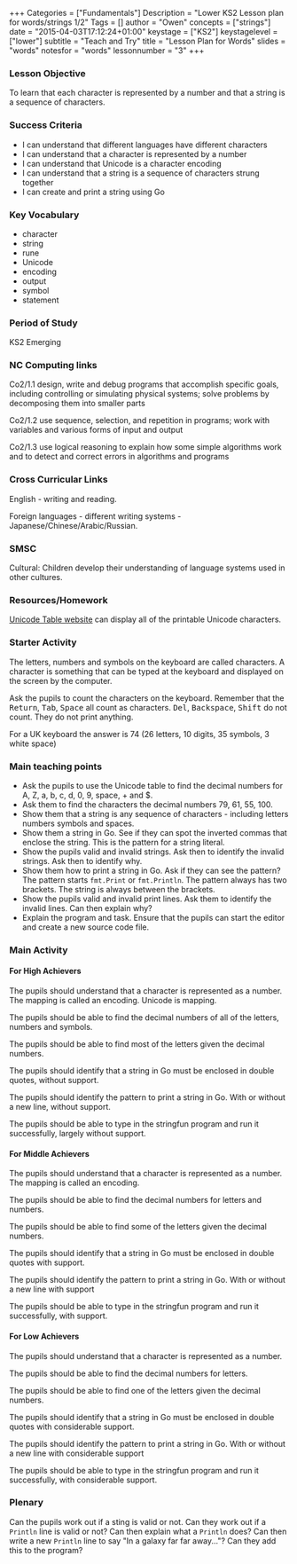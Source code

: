 +++
Categories = ["Fundamentals"]
Description = "Lower KS2 Lesson plan for words/strings 1/2"
Tags = []
author = "Owen"
concepts = ["strings"]
date = "2015-04-03T17:12:24+01:00"
keystage = ["KS2"]
keystagelevel = ["lower"]
subtitle = "Teach and Try"
title = "Lesson Plan for Words"
slides = "words"
notesfor = "words"
lessonnumber = "3"
+++
### Lesson Objective

To learn that each character is represented by a number and that a string
is a sequence of characters.
<!--more-->

### Success Criteria

* I can understand that different languages have different characters
* I can understand that a character is represented by a number
* I can understand that Unicode is a character encoding
* I can understand that a string is a sequence of characters strung together
* I can create and print a string using Go

### Key Vocabulary

* character
* string
* rune
* Unicode
* encoding
* output
* symbol
* statement

### Period of Study

KS2 Emerging

### NC Computing links

Co2/1.1    design, write and debug programs that accomplish specific goals,
including controlling or simulating physical systems; solve problems by
decomposing them into smaller parts

Co2/1.2    use sequence, selection, and repetition in programs; work with
variables and various forms of input and output

Co2/1.3    use logical reasoning to explain how some simple algorithms work and
to detect and correct errors in algorithms and programs

### Cross Curricular Links

English - writing and reading.

Foreign languages - different writing systems -
Japanese/Chinese/Arabic/Russian.

### SMSC

Cultural: Children develop their understanding of language systems used in
other cultures.

### Resources/Homework

[Unicode Table website](http://unicode-table.com/en/) can display
all of the printable Unicode characters.

### Starter Activity

The letters, numbers and symbols on the keyboard are called characters.
A character is something that can be typed at the keyboard and displayed
on the screen by the computer.

Ask the pupils to count the characters on the keyboard.
Remember that the <kbd>Return</kbd>, <kbd>Tab</kbd>, <kbd>Space</kbd> all count as
characters. <kbd>Del</kbd>, <kbd>Backspace</kbd>, <kbd>Shift</kbd> do not
count. They do not print anything.

For a UK keyboard the answer is 74 (26 letters, 10 digits, 35 symbols, 3 white
space)

### Main teaching points

* Ask the pupils to use the Unicode table to find the decimal numbers
for A, Z, a, b, c, d, 0, 9, space, + and $.
* Ask them to find the characters the decimal numbers 79, 61, 55, 100.
* Show them that a string is any sequence of characters - including letters
numbers symbols and spaces.
* Show them a string in Go. See if they can spot the inverted commas
that enclose the string. This is the pattern for a string literal.
* Show the pupils valid and invalid strings. Ask then to identify the invalid
strings. Ask then to identify why.
* Show them how to print a string in Go. Ask if they can see the pattern?
The pattern starts `fmt.Print` or `fmt.Println`. The pattern always has
two brackets. The string is always between the brackets.
* Show the pupils valid and invalid print lines. Ask them to identify the
invalid lines. Can then explain why?
* Explain the program and task. Ensure that the pupils can start the editor
and create a new source code file.

### Main Activity

#### For High Achievers
The pupils should understand that a character is represented as a number. The
mapping is called an encoding. Unicode is mapping.

The pupils should be able to find the decimal numbers of all of the letters,
numbers and symbols.

The pupils should be able to find most of the letters given the decimal
numbers.

The pupils should identify that a string in Go must be enclosed in double
quotes, without support.

The pupils should identify the pattern to print a string in Go. With or
without a new line, without support.

The pupils should be able to type in the stringfun program and run it
successfully, largely without support.

#### For Middle Achievers
The pupils should understand that a character is represented as a number. The
mapping is called an encoding.

The pupils should be able to find the decimal numbers for letters and numbers.

The pupils should be able to find some of the letters given the decimal
numbers.

The pupils should identify that a string in Go must be enclosed in double
quotes with support.

The pupils should identify the pattern to print a string in Go. With or
without a new line with support

The pupils should be able to type in the stringfun program and run it
successfully, with support.

#### For Low Achievers
The pupils should understand that a character is represented as a number.

The pupils should be able to find the decimal numbers for letters.

The pupils should be able to find one of the letters given the decimal
numbers.

The pupils should identify that a string in Go must be enclosed in double
quotes with considerable support.

The pupils should identify the pattern to print a string in Go. With or
without a new line with considerable support

The pupils should be able to type in the stringfun program and run it
successfully, with considerable support.

### Plenary
Can the pupils work out if a sting is valid or not. Can they work out if a
`Println` line is valid or not? Can then explain what a `Println` does?
Can then write a new `Println` line to say "In a galaxy far far away..."?
Can they add this to the program?
